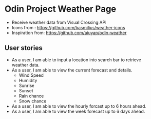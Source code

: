 # Odin Project Weather Page

- Receive weather data from Visual Crossing API
- Icons from : https://github.com/basmilius/weather-icons
- Inspiration from: https://github.com/aiuyap/odin-weather

## User stories

- As a user, I am able to input a location into search bar to retrieve weather data.
- As a user, I am able to view the current forecast and details.
  - Wind Speed
  - Humidity
  - Sunrise
  - Sunset
  - Rain chance
  - Snow chance
- As a user, I am able to view the hourly forcast up to 6 hours ahead.
- As a user, I am able to view the week forecast up to 6 days ahead.
